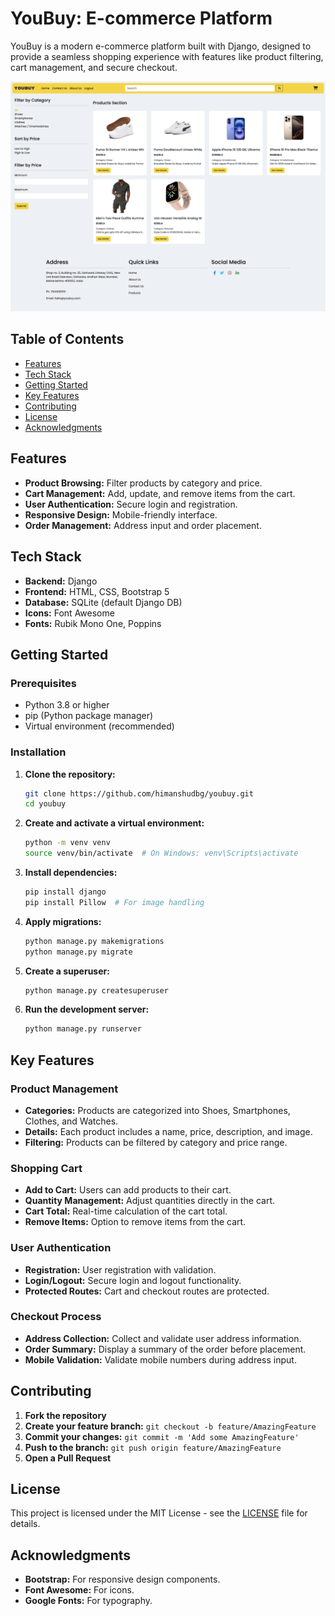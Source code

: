 # YouBuy: E-commerce Platform

YouBuy is a modern e-commerce platform built with Django, designed to provide a seamless shopping experience with features like product filtering, cart management, and secure checkout.

![YouBuy E-commerce Platform](youbuy/static/images/image.png)


## Table of Contents

- [Features](#features)
- [Tech Stack](#tech-stack)
- [Getting Started](#getting-started)
- [Key Features](#key-features-explained)
- [Contributing](#contributing)
- [License](#license)
- [Acknowledgments](#acknowledgments)

## Features

- **Product Browsing:** Filter products by category and price.
- **Cart Management:** Add, update, and remove items from the cart.
- **User Authentication:** Secure login and registration.
- **Responsive Design:** Mobile-friendly interface.
- **Order Management:** Address input and order placement.

## Tech Stack

- **Backend:** Django
- **Frontend:** HTML, CSS, Bootstrap 5
- **Database:** SQLite (default Django DB)
- **Icons:** Font Awesome
- **Fonts:** Rubik Mono One, Poppins

## Getting Started

### Prerequisites

- Python 3.8 or higher
- pip (Python package manager)
- Virtual environment (recommended)

### Installation

1. **Clone the repository:**

   ```bash
   git clone https://github.com/himanshudbg/youbuy.git
   cd youbuy
   ```

2. **Create and activate a virtual environment:**

   ```bash
   python -m venv venv
   source venv/bin/activate  # On Windows: venv\Scripts\activate
   ```

3. **Install dependencies:**

   ```bash
   pip install django
   pip install Pillow  # For image handling
   ```

4. **Apply migrations:**

   ```bash
   python manage.py makemigrations
   python manage.py migrate
   ```

5. **Create a superuser:**

   ```bash
   python manage.py createsuperuser
   ```

6. **Run the development server:**

   ```bash
   python manage.py runserver
   ```

## Key Features

### Product Management

- **Categories:** Products are categorized into Shoes, Smartphones, Clothes, and Watches.
- **Details:** Each product includes a name, price, description, and image.
- **Filtering:** Products can be filtered by category and price range.

### Shopping Cart

- **Add to Cart:** Users can add products to their cart.
- **Quantity Management:** Adjust quantities directly in the cart.
- **Cart Total:** Real-time calculation of the cart total.
- **Remove Items:** Option to remove items from the cart.

### User Authentication

- **Registration:** User registration with validation.
- **Login/Logout:** Secure login and logout functionality.
- **Protected Routes:** Cart and checkout routes are protected.

### Checkout Process

- **Address Collection:** Collect and validate user address information.
- **Order Summary:** Display a summary of the order before placement.
- **Mobile Validation:** Validate mobile numbers during address input.

## Contributing

1. **Fork the repository**
2. **Create your feature branch:** `git checkout -b feature/AmazingFeature`
3. **Commit your changes:** `git commit -m 'Add some AmazingFeature'`
4. **Push to the branch:** `git push origin feature/AmazingFeature`
5. **Open a Pull Request**

## License

This project is licensed under the MIT License - see the [LICENSE](LICENSE) file for details.

## Acknowledgments

- **Bootstrap:** For responsive design components.
- **Font Awesome:** For icons.
- **Google Fonts:** For typography.
